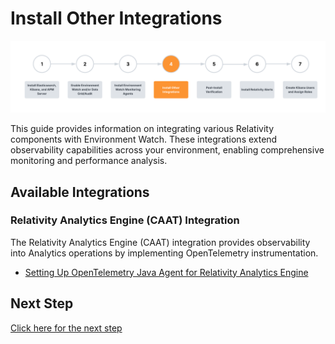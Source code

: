 # Install Other Integrations

![](../resources/caat_environment_watch_setup.png)

This guide provides information on integrating various Relativity components with Environment Watch. These integrations extend observability capabilities across your environment, enabling comprehensive monitoring and performance analysis.

## Available Integrations

### Relativity Analytics Engine (CAAT) Integration 

The Relativity Analytics Engine (CAAT) integration provides observability into Analytics operations by implementing OpenTelemetry instrumentation.

- [Setting Up OpenTelemetry Java Agent for Relativity Analytics Engine](analytics/caat_environment_watch_setup.md)

## Next Step

[Click here for the next step](environment-watch/post-install-verification/environment_watch_RabbitMQ_Management_Plugin.md)